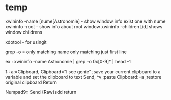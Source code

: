 # temp
xwininfo -name [nume[Astronomie] - show window info exist one with nume
xwininfo -root - show info about root window
xwininfo -children [id] shows window childrens

xdotool - for usingit

grep -o = only matching 
                      name            only matching   just first line

ex : xwininfo -name Astronomie | grep -o 0x[0-9]* | head -1


1::
a:=Clipboard, Clipboard="I see genie"	;save your current clipboard to a variable and set the clipboard to text
Send, ^v	;paste
Clipboard:=a	;restore original clipboard
Return

Numpad9::
Send {Raw}sdd
return
